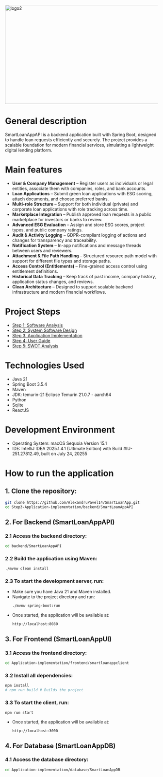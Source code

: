 <img width="1024" height="325" alt="logo2" src="https://github.com/user-attachments/assets/04896e84-ecaf-4020-aa78-6160f923574a" />

# General description

SmartLoanAppAPI is a backend application built with Spring Boot, designed to handle loan requests efficiently and securely. The project provides a scalable foundation for modern financial services, simulating a lightweight digital lending platform.

# Main features

* **User & Company Management** – Register users as individuals or legal entities, associate them with companies, roles, and bank accounts.
* **Loan Applications** – Submit green loan applications with ESG scoring, attach documents, and choose preferred banks.
* **Multi-role Structure** – Support for both individual (private) and corporate loan applications with role tracking across time.
* **Marketplace Integration** – Publish approved loan requests in a public marketplace for investors or banks to review.
* **Advanced ESG Evaluation** – Assign and store ESG scores, project types, and public company ratings.
* **Audit & Activity Logging** – GDPR-compliant logging of actions and changes for transparency and traceability.
* **Notification System** – In-app notifications and message threads between users and reviewers.
* **Attachment & File Path Handling** – Structured resource path model with support for different file types and storage paths.
* **Access Control (Entitlements)** – Fine-grained access control using entitlement definitions.
* **Historical Data Tracking** – Keep track of past income, company history, application status changes, and reviews.
* **Clean Architecture** – Designed to support scalable backend infrastructure and modern financial workflows.
# Project Steps

- [Step 1: Software Analysis](Step1-Software-analysis/Step1.md)
- [Step 2: System Software Design](Step2-System-software-design/Step2.md)
- [Step 3: Application Implementation](Step3-Application-implementation/Step3.md)
- [Step 4: User Guide](Step4-User-Guide-SmartLoanApp/Step4.md)
- [Step 5: SWOT Analysis](Step5-SWOT-Analysis/Step5.md)

# Technologies Used

- Java 21
- Spring Boot 3.5.4
- Maven
- JDK: temurin-21 Eclipse Temurin 21.0.7 - aarch64
- Python
- Sqlite
- ReactJS

# Development Environment

- Operating System: macOS Sequoia Version 15.1
- IDE: IntelliJ IDEA 2025.1.4.1 (Ultimate Edition) with Build #IU-251.27812.49, built on July 24, 20255

# How to run the application

## 1. Clone the repository:
   ```bash
   git clone https://github.com/AlexandruPavel14/SmartLoanApp.git
   cd Step3-Application-implementation/backend/SmartLoanAppAPI
   ```

## 2. For Backend (SmartLoanAppAPI)

### 2.1 Access the backend directory:

   ```bash
   cd backend/SmartLoanAppAPI
   ```

### 2.2 Build the application using Maven:
   ```bash
   ./mvnw clean install
   ```

### 2.3 To start the development server, run:
- Make sure you have Java 21 and Maven installed.
- Navigate to the project directory and run:
   ```bash
   ./mvnw spring-boot:run
   ```
- Once started, the application will be available at:
    ```
    http://localhost:8080
    ```

## 3. For Frontend (SmartLoanAppUI)

### 3.1 Access the frontend directory:

   ```bash
   cd Application-implementation/frontend/smartloanappclient
   ```

### 3.2 Install all dependencies:
   ```bash
   npm install
   # npm run build # Builds the project
   ```

### 3.3 To start the client, run:

```sh
npm run start
```

- Once started, the application will be available at:
    ```
    http://localhost:3000
    ```

## 4. For Database (SmartLoanAppDB)

### 4.1 Access the database directory:

   ```bash
   cd Application-implementation/database/SmartLoanAppDB
   ```
